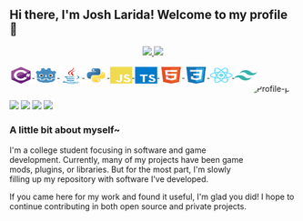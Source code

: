 ## Hi there, I'm Josh Larida! Welcome to my profile 👋
<div align="center">
  <a href="https://github.com/https://github.com/Nif-kun">
  <img height="180em" src="https://github-readme-stats.vercel.app/api?username=Nif-kun&show_icons=true&theme=tokyonight&border_color=515471&include_all_commits=true&count_private=true"/>
  <img height="180em" src="https://github-readme-stats.vercel.app/api/top-langs/?username=Nif-kun&layout=compact&langs_count=7&theme=tokyonight&border_color=515471"/>
</div>
<div style="display: inline_block"><br>
  <img align="center" alt="Csharp" height="30" width="40" src="https://raw.githubusercontent.com/devicons/devicon/master/icons/csharp/csharp-original.svg">
  <img align="center" alt="Godot" height="30" width="40" src="https://raw.githubusercontent.com/devicons/devicon/1119b9f84c0290e0f0b38982099a2bd027a48bf1/icons/godot/godot-original.svg">
  <img align="center" alt="Java" height="30" width="40" src="https://raw.githubusercontent.com/devicons/devicon/1119b9f84c0290e0f0b38982099a2bd027a48bf1/icons/java/java-original.svg">
  <img align="center" alt="Python" height="30" width="40" src="https://raw.githubusercontent.com/devicons/devicon/master/icons/python/python-original.svg">
  <img align="center" alt="Js" height="30" width="40" src="https://raw.githubusercontent.com/devicons/devicon/master/icons/javascript/javascript-plain.svg">
  <img align="center" alt="Ts" height="30" width="40" src="https://raw.githubusercontent.com/devicons/devicon/master/icons/typescript/typescript-plain.svg">
  <img align="center" alt="HTML" height="30" width="40" src="https://raw.githubusercontent.com/devicons/devicon/master/icons/html5/html5-original.svg">
  <img align="center" alt="CSS" height="30" width="40" src="https://raw.githubusercontent.com/devicons/devicon/master/icons/css3/css3-original.svg">
  <img align="center" alt="React" height="30" width="40" src="https://raw.githubusercontent.com/devicons/devicon/master/icons/react/react-original.svg">
  <img align="center" alt="Tw" height="30" width="40" src="https://raw.githubusercontent.com/devicons/devicon/1119b9f84c0290e0f0b38982099a2bd027a48bf1/icons/tailwindcss/tailwindcss-plain.svg">
  
  
  
  <img align="right" alt="Profile-pic" height="150" style="border-radius:50px;" src="https://cdn.discordapp.com/attachments/939526747337162762/1013055161289158686/CleanAv.png">
</div>
  
  ##
 
<div>
  <a href = "mailto:laridajoshua@gmail.com"><img src="https://img.shields.io/badge/-Gmail-%23333?style=for-the-badge&logo=gmail&logoColor=white" target="_blank"></a>
  <a href="https://www.youtube.com/channel/UC56oRqTCh1g-bklV468CYfA" target="_blank"><img src="https://img.shields.io/badge/YouTube-FF0000?style=for-the-badge&logo=youtube&logoColor=white" target="_blank"></a>
  <a href="https://www.facebook.com/100000219791336" target="_blank"><img src="https://img.shields.io/badge/facebook-%232E87FB.svg?&style=for-the-badge&logo=facebook&logoColor=white" target="_blank"></a> 
  <a href="https://instagram.com/eunikz" target="_blank"><img src="https://img.shields.io/badge/-Instagram-%23E4405F?style=for-the-badge&logo=instagram&logoColor=white" target="_blank"></a>
 
  
 
</div>

### A little bit about myself~

I'm a college student focusing in software and game development. Currently, many of my projects have been game mods, plugins, or libraries. But for the most part, I'm slowly filling up my repository with software I've developed.

If you came here for my work and found it useful, I'm glad you did! I hope to continue contributing in both open source and private projects.
